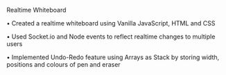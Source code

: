 Realtime Whiteboard

• Created a realtime whiteboard using Vanilla JavaScript, HTML and CSS

• Used Socket.io and Node events to reflect realtime changes to multiple users

• Implemented Undo-Redo feature using Arrays as Stack by storing width, positions and colours of pen and eraser
